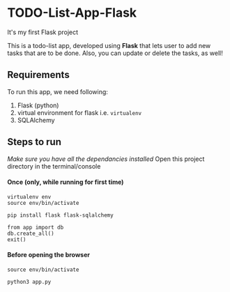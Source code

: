 # TODO-List-App-Flask
It's my first Flask project


This is a todo-list app, developed using **Flask** that lets user to add new tasks that are to be done.
Also, you can update or delete the tasks, as well!


## Requirements

To run this app, we need following:

1. Flask (python)
2. virtual environment for flask i.e. ```virtualenv```
3. SQLAlchemy

## Steps to run 
_Make sure you have all the dependancies installed_
Open this project directory in the terminal/console

#### Once (only, while running for first time)
```
virtualenv env
source env/bin/activate

pip install flask flask-sqlalchemy

from app import db
db.create_all()
exit()
```
#### Before opening the browser
```
source env/bin/activate
```
```
python3 app.py
```
